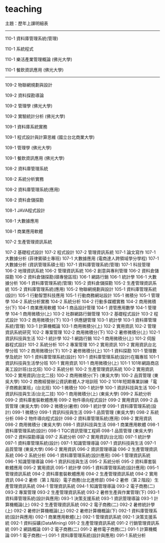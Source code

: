 # teaching
主題：歷年上課明細表

---

110-1 資料庫管理系統(管理)

110-1 系統程式

110-1 樂活產業管理概論 (佛光大學)

110-1 餐飲資訊應用 (佛光大學)

---

109-2 物聯網規劃與設計

109-2 資料探勘導論

109-2 管理學 (佛光大學)

109-2 實驗統計分析 (佛光大學)

109-1 資料庫系統實務

109-1 程式設計與計算思維 (國立台北商業大學)

109-1 管理學 (佛光大學)

109-1 餐飲資訊應用 (佛光大學)

108-2 資料庫管理系統

108-2 系統分析實務

108-2 資料庫管理系統(應用)

108-2 資料倉儲探勘

108-1 JAVA程式設計

108-1 大數據應用

108-1 商業應用軟體

107-2 生產管理資訊系統

107-2 基礎程式設計
107-2 程式設計
107-2 管理資訊系統
107-1 論文寫作
107-1 大數據分析 (菲律賓碩士專班)
107-1 大數據應用 (電商達人跨領域學分學程)
107-1 大數據分析 (資訊管理系碩士班)
107-1 資料庫管理系統(管理)
107-1 科技管理
106-2 地理資訊系統
106-2 管理資訊系統
106-2 創意與專利管理
106-2 資料倉儲探勘
106-2 資料倉儲探勘(碩專營區班)
106-1 網路行銷
106-1 統計學
106-1 大數據分析
106-1 資料庫管理系統(管理)
105-2 資料倉儲探勘
105-2 生產管理資訊系統
105-2 資料庫管理系統(應用)
105-2 物聯網規劃與設計
105-1 資料庫管理系統(設計)
105-1 行動智慧科技應用
105-1 行動商務網站設計
105-1 微積分
105-1 管理學
104-2 系統分析實務
104-2 系統分析
104-2 行動多媒體實務
104-2 商用微積分(下)
104-1 商業應用軟體
104-1 商品設計管理
104-1 資管應用數學
104-1 管理學
104-1 商用微積分(上)
103-2 社群網路行銷管理
103-2 基礎程式設計
103-2 程式設計
103-2 商用微積分(下)
103-1 供應鏈管理
103-1 統計學
103-1 資料庫管理系統(管理)
103-1 計算機概論
103-1 商用微積分(上)
102-2 實用資訊
102-2 管理資訊系統研究
102-2 專案管理
102-2 商用微積分(下)
102-2 暑修微積分(上)
102-1 資訊科技與生活
102-1 統計學
102-1 網路行銷
102-1 商用微積分(上)
101-2 伺服器程式設計
101-2 系統分析
101-2 專案管理
101-2 實用資訊
101-2 實用資訊台北學分班
101-2 商用微積分(下)
101-2 暑修微積分(上)
101-1 資料探勘
101-1 管理數學及統計
101-1 資料庫管理系統(設計)
101-1 資料庫管理系統(設計)在職專班
101-1 資訊科技與生活學分班
101-1 實用資訊
101-1 商用微積分(上)
101-1 101年網路商店美工設計班(台北班)
100-2 系統分析
100-2 生產管理資訊系統
100-2 實用資訊
100-2 實用資訊(台北二技)
100-2 商用微積分(下)  (東吳大學)
100-2 品質管理  (東吳大學)
100-2 商務經營辦公資訊軟體人才培訓班
100-2 101年短期專業訓練「電子商務創業班」(台北班)
100-1 微積分
100-1 統計學
100-1 資訊科技與生活
100-1 資訊科技與生活(台北二技)
100-1 商用微積分(上) (東吳大學)
099-2 系統分析
099-2 資料庫套裝軟體應用
099-2 物件導向程式設計
099-2 實用資訊
099-2 品質管理 (東吳大學)
099-2 微積分(暑修)
099-1 統計學
099-1 資料庫管理系統(設計)
099-1 微積分
099-1 資訊科技與生活
099-1 品質管理 (東吳大學)
098-2 系統分析
098-2 物件導向程式設計
098-2 資料庫管理系統(應用)
098-2 實用資訊
098-2 商用微積分 (東吳大學)
098-1 資訊科技與生活
098-1 商業應用軟體
098-1 資料庫管理系統(設計)
098-1 TQC資訊管理工程師
098-1 品質管理 (東吳大學)
097-2 資料探勘導論
097-2 系統分析
097-2 實用資訊(台北班)
097-1 統計學
097-1 資料庫管理系統(設計)
097-1 知識管理導論
097-1 資訊科技與生活
097-1 品質管理 (東吳大學)
096-2 實用資訊
096-2 資訊管理導論
096-2 生產管理資訊系統
096-2 系統分析
096-1 資料庫管理系統(設計應用)
096-1 管理資訊系統
096-1 知識管理導論
096-1 資訊科技與生活
095-2 系統分析
095-2 資料庫套裝軟體應用
095-2 實用資訊
095-1 統計學
095-1 資料庫管理系統(設計應用)
095-1 管理資訊系統
094-2 資料庫套裝軟體應用
094-2 生產管理資訊系統
094-2 實用資訊
094-2 暑修（第１階段）電子商務(台北進修部)
094-2 暑修（第２階段）生產管理資訊系統
094-1 管理資訊系統
094-1 知識管理導論
093-2 電子商務(二)
093-2 專案管理
093-2 生產管理資訊系統
093-2 暑修生產與作業管理(下)
093-1 資料庫管理系統(設計與應用)
093-1 決策支援系統
093-1 資訊管理導論
093-1 計算機概論(上)
092-2 生產管理資訊系統
092-2 電子商務(二)
092-2 暑修統計學(上)
092-2 暑修計算機概論(上)
092-2 暑修計算機概論(下)
092-1 資料庫管理系統(設計與應用)
092-1 商業應用軟體(上)
092-1 管理資訊系統
092-1 決策支援系統
092-1 資料採礦(DataMining)
091-2 生產管理資訊系統
091-2 行銷管理資訊系統
091-2 網路概論
091-2 電子商務(二)
091-2 暑修電子商務(二)
091-1 計算機概論
091-1 電子商務(一)
091-1 資料庫管理系統(設計與應用)
091-1 系統分析
